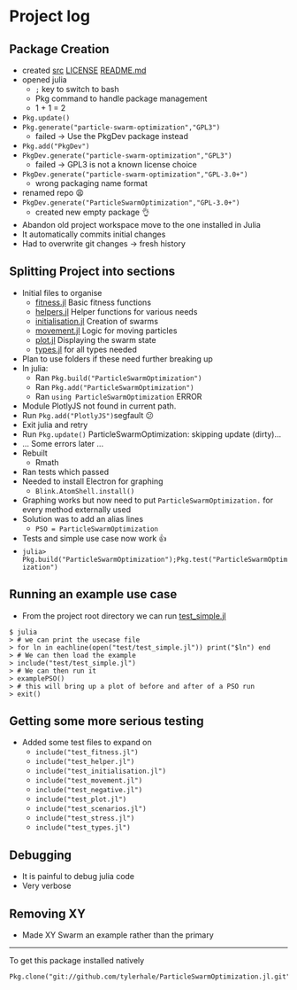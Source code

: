 # Project log

## Package Creation

- created [src](src) [LICENSE](LICENSE) [README.md](README.md)
- opened julia
  * `;` key to switch to bash
  * Pkg command to handle package management
  * 1 + 1 = 2
- `Pkg.update()`
- `Pkg.generate("particle-swarm-optimization","GPL3")`
  * failed -> Use the PkgDev package instead
- `Pkg.add("PkgDev")`
- `PkgDev.generate("particle-swarm-optimization","GPL3")`
  * failed -> GPL3 is not a known license choice
- `PkgDev.generate("particle-swarm-optimization","GPL-3.0+")`
  * wrong packaging name format
- renamed repo :weary:
- `PkgDev.generate("ParticleSwarmOptimization","GPL-3.0+")`
  * created new empty package :ok_hand:
- Abandon old project workspace move to the one installed in Julia
- It automatically commits initial changes
- Had to overwrite git changes -> fresh history

## Splitting Project into sections

- Initial files to organise
  * [fitness.jl](src/fitness.jl) Basic fitness functions
  * [helpers.jl](src/helpers.jl) Helper functions for various needs
  * [initialisation.jl](src/initialisation.jl) Creation of swarms
  * [movement.jl](src/movement.jl) Logic for moving particles
  * [plot.jl](src/plot.jl) Displaying the swarm state
  * [types.jl](src/types.jl) for all types needed
- Plan to use folders if these need further breaking up
- In julia:
  * Ran `Pkg.build("ParticleSwarmOptimization")`
  * Ran `Pkg.add("ParticleSwarmOptimization")`
  * Ran `using ParticleSwarmOptimization` ERROR
- Module PlotlyJS not found in current path.
- Run `Pkg.add("PlotlyJS")`segfault :confused:
- Exit julia and retry
- Run `Pkg.update()` ParticleSwarmOptimization: skipping update (dirty)...
- ... Some errors later ...
- Rebuilt
  * Rmath
- Ran tests which passed
- Needed to install Electron for graphing
  * `Blink.AtomShell.install()`
- Graphing works but now need to put `ParticleSwarmOptimization.` for every method externally used
- Solution was to add an alias lines
  * `PSO = ParticleSwarmOptimization`
- Tests and simple use case now work :thumbsup:
- `julia> Pkg.build("ParticleSwarmOptimization");Pkg.test("ParticleSwarmOptimization")`

## Running an example use case

- From the project root directory we can run [test_simple.jl](test/test_simple.jl)
```
$ julia
> # we can print the usecase file
> for ln in eachline(open("test/test_simple.jl")) print("$ln") end
> # We can then load the example
> include("test/test_simple.jl")
> # We can then run it
> examplePSO()
> # this will bring up a plot of before and after of a PSO run
> exit()
```

## Getting some more serious testing

- Added some test files to expand on
  * `include("test_fitness.jl")`
  * `include("test_helper.jl")`
  * `include("test_initialisation.jl")`
  * `include("test_movement.jl")`
  * `include("test_negative.jl")`
  * `include("test_plot.jl")`
  * `include("test_scenarios.jl")`
  * `include("test_stress.jl")`
  * `include("test_types.jl")`

## Debugging
 - It is painful to debug julia code
 - Very verbose

## Removing XY
 - Made XY Swarm an example rather than the primary

---
To get this package installed natively
```
Pkg.clone("git://github.com/tylerhale/ParticleSwarmOptimization.jl.git")
```
